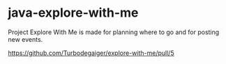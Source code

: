 # java-explore-with-me
Project Explore With Me is made for planning where to go and for posting new events.

https://github.com/Turbodegaiger/explore-with-me/pull/5
